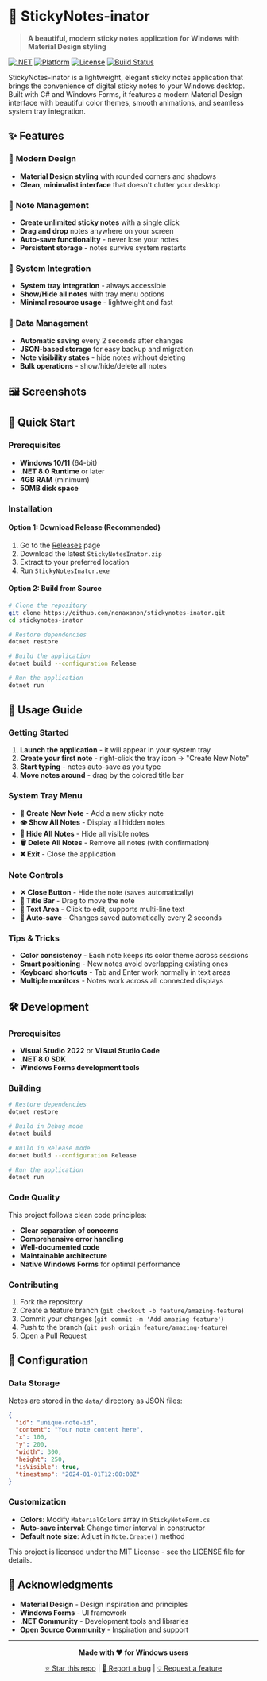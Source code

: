 # 📝 StickyNotes-inator

> **A beautiful, modern sticky notes application for Windows with Material Design styling**

[![.NET](https://img.shields.io/badge/.NET-8.0-blue.svg)](https://dotnet.microsoft.com/)
[![Platform](https://img.shields.io/badge/Platform-Windows-lightgrey.svg)](https://www.microsoft.com/windows)
[![License](https://img.shields.io/badge/License-MIT-green.svg)](LICENSE)
[![Build Status](https://img.shields.io/badge/Build-Passing-brightgreen.svg)]()

StickyNotes-inator is a lightweight, elegant sticky notes application that brings the convenience of digital sticky notes to your Windows desktop. Built with C# and Windows Forms, it features a modern Material Design interface with beautiful color themes, smooth animations, and seamless system tray integration.

## ✨ Features

### 🎨 **Modern Design**
- **Material Design styling** with rounded corners and shadows
- **Clean, minimalist interface** that doesn't clutter your desktop

### 📝 **Note Management**
- **Create unlimited sticky notes** with a single click
- **Drag and drop** notes anywhere on your screen
- **Auto-save functionality** - never lose your notes
- **Persistent storage** - notes survive system restarts

### 🔧 **System Integration**
- **System tray integration** - always accessible
- **Show/Hide all notes** with tray menu options
- **Minimal resource usage** - lightweight and fast

### 💾 **Data Management**
- **Automatic saving** every 2 seconds after changes
- **JSON-based storage** for easy backup and migration
- **Note visibility states** - hide notes without deleting
- **Bulk operations** - show/hide/delete all notes

## 🖼️ Screenshots

## 🚀 Quick Start

### Prerequisites
- **Windows 10/11** (64-bit)
- **.NET 8.0 Runtime** or later
- **4GB RAM** (minimum)
- **50MB disk space**

### Installation

#### Option 1: Download Release (Recommended)
1. Go to the [Releases](https://github.com/nonaxanon/stickynotes-inator/releases) page
2. Download the latest `StickyNotesInator.zip`
3. Extract to your preferred location
4. Run `StickyNotesInator.exe`

#### Option 2: Build from Source
```bash
# Clone the repository
git clone https://github.com/nonaxanon/stickynotes-inator.git
cd stickynotes-inator

# Restore dependencies
dotnet restore

# Build the application
dotnet build --configuration Release

# Run the application
dotnet run
```

## 📖 Usage Guide

### Getting Started
1. **Launch the application** - it will appear in your system tray
2. **Create your first note** - right-click the tray icon → "Create New Note"
3. **Start typing** - notes auto-save as you type
4. **Move notes around** - drag by the colored title bar

### System Tray Menu
- **📝 Create New Note** - Add a new sticky note
- **👁️ Show All Notes** - Display all hidden notes
- **🙈 Hide All Notes** - Hide all visible notes
- **🗑️ Delete All Notes** - Remove all notes (with confirmation)
- **❌ Exit** - Close the application

### Note Controls
- **✕ Close Button** - Hide the note (saves automatically)
- **📝 Title Bar** - Drag to move the note
- **📄 Text Area** - Click to edit, supports multi-line text
- **🔄 Auto-save** - Changes saved automatically every 2 seconds

### Tips & Tricks
- **Color consistency** - Each note keeps its color theme across sessions
- **Smart positioning** - New notes avoid overlapping existing ones
- **Keyboard shortcuts** - Tab and Enter work normally in text areas
- **Multiple monitors** - Notes work across all connected displays


## 🛠️ Development

### Prerequisites
- **Visual Studio 2022** or **Visual Studio Code**
- **.NET 8.0 SDK**
- **Windows Forms development tools**

### Building
```bash
# Restore dependencies
dotnet restore

# Build in Debug mode
dotnet build

# Build in Release mode
dotnet build --configuration Release

# Run the application
dotnet run
```

### Code Quality
This project follows clean code principles:
- **Clear separation of concerns**
- **Comprehensive error handling**
- **Well-documented code**
- **Maintainable architecture**
- **Native Windows Forms** for optimal performance

### Contributing
1. Fork the repository
2. Create a feature branch (`git checkout -b feature/amazing-feature`)
3. Commit your changes (`git commit -m 'Add amazing feature'`)
4. Push to the branch (`git push origin feature/amazing-feature`)
5. Open a Pull Request

## 🔧 Configuration

### Data Storage
Notes are stored in the `data/` directory as JSON files:
```json
{
  "id": "unique-note-id",
  "content": "Your note content here",
  "x": 100,
  "y": 200,
  "width": 300,
  "height": 250,
  "isVisible": true,
  "timestamp": "2024-01-01T12:00:00Z"
}
```

### Customization
- **Colors**: Modify `MaterialColors` array in `StickyNoteForm.cs`
- **Auto-save interval**: Change timer interval in constructor
- **Default note size**: Adjust in `Note.Create()` method


This project is licensed under the MIT License - see the [LICENSE](LICENSE) file for details.

## 🙏 Acknowledgments

- **Material Design** - Design inspiration and principles
- **Windows Forms** - UI framework
- **.NET Community** - Development tools and libraries
- **Open Source Community** - Inspiration and support

---

<div align="center">

**Made with ❤️ for Windows users**

[⭐ Star this repo](https://github.com/nonaxanon/stickynotes-inator) | [🐛 Report a bug](https://github.com/nonaxanon/stickynotes-inator/issues) | [💡 Request a feature](https://github.com/nonaxanon/stickynotes-inator/issues/new)

</div> 